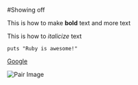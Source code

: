 #Showing off

This is how to make **bold** text and more text

This is how to *italicize* text

```
puts "Ruby is awesome!"
```

[Google](www.google.com)

![Pair Image](pair-image.png)